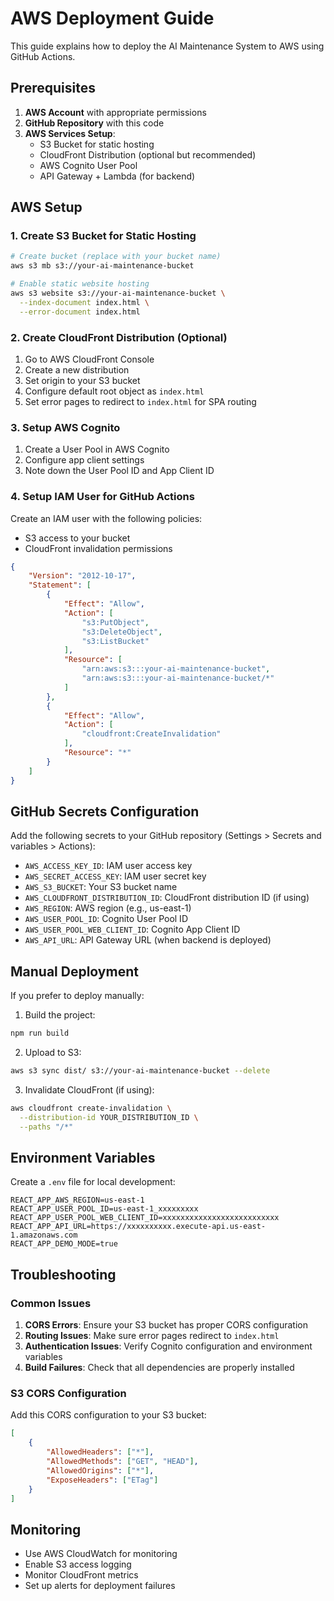 # AWS Deployment Guide

This guide explains how to deploy the AI Maintenance System to AWS using GitHub Actions.

## Prerequisites

1. **AWS Account** with appropriate permissions
2. **GitHub Repository** with this code
3. **AWS Services Setup**:
   - S3 Bucket for static hosting
   - CloudFront Distribution (optional but recommended)
   - AWS Cognito User Pool
   - API Gateway + Lambda (for backend)

## AWS Setup

### 1. Create S3 Bucket for Static Hosting

```bash
# Create bucket (replace with your bucket name)
aws s3 mb s3://your-ai-maintenance-bucket

# Enable static website hosting
aws s3 website s3://your-ai-maintenance-bucket \
  --index-document index.html \
  --error-document index.html
```

### 2. Create CloudFront Distribution (Optional)

1. Go to AWS CloudFront Console
2. Create a new distribution
3. Set origin to your S3 bucket
4. Configure default root object as `index.html`
5. Set error pages to redirect to `index.html` for SPA routing

### 3. Setup AWS Cognito

1. Create a User Pool in AWS Cognito
2. Configure app client settings
3. Note down the User Pool ID and App Client ID

### 4. Setup IAM User for GitHub Actions

Create an IAM user with the following policies:
- S3 access to your bucket
- CloudFront invalidation permissions

```json
{
    "Version": "2012-10-17",
    "Statement": [
        {
            "Effect": "Allow",
            "Action": [
                "s3:PutObject",
                "s3:DeleteObject",
                "s3:ListBucket"
            ],
            "Resource": [
                "arn:aws:s3:::your-ai-maintenance-bucket",
                "arn:aws:s3:::your-ai-maintenance-bucket/*"
            ]
        },
        {
            "Effect": "Allow",
            "Action": [
                "cloudfront:CreateInvalidation"
            ],
            "Resource": "*"
        }
    ]
}
```

## GitHub Secrets Configuration

Add the following secrets to your GitHub repository (Settings > Secrets and variables > Actions):

- `AWS_ACCESS_KEY_ID`: IAM user access key
- `AWS_SECRET_ACCESS_KEY`: IAM user secret key
- `AWS_S3_BUCKET`: Your S3 bucket name
- `AWS_CLOUDFRONT_DISTRIBUTION_ID`: CloudFront distribution ID (if using)
- `AWS_REGION`: AWS region (e.g., us-east-1)
- `AWS_USER_POOL_ID`: Cognito User Pool ID
- `AWS_USER_POOL_WEB_CLIENT_ID`: Cognito App Client ID
- `AWS_API_URL`: API Gateway URL (when backend is deployed)

## Manual Deployment

If you prefer to deploy manually:

1. Build the project:
```bash
npm run build
```

2. Upload to S3:
```bash
aws s3 sync dist/ s3://your-ai-maintenance-bucket --delete
```

3. Invalidate CloudFront (if using):
```bash
aws cloudfront create-invalidation \
  --distribution-id YOUR_DISTRIBUTION_ID \
  --paths "/*"
```

## Environment Variables

Create a `.env` file for local development:

```env
REACT_APP_AWS_REGION=us-east-1
REACT_APP_USER_POOL_ID=us-east-1_xxxxxxxxx
REACT_APP_USER_POOL_WEB_CLIENT_ID=xxxxxxxxxxxxxxxxxxxxxxxxxx
REACT_APP_API_URL=https://xxxxxxxxxx.execute-api.us-east-1.amazonaws.com
REACT_APP_DEMO_MODE=true
```

## Troubleshooting

### Common Issues

1. **CORS Errors**: Ensure your S3 bucket has proper CORS configuration
2. **Routing Issues**: Make sure error pages redirect to `index.html`
3. **Authentication Issues**: Verify Cognito configuration and environment variables
4. **Build Failures**: Check that all dependencies are properly installed

### S3 CORS Configuration

Add this CORS configuration to your S3 bucket:

```json
[
    {
        "AllowedHeaders": ["*"],
        "AllowedMethods": ["GET", "HEAD"],
        "AllowedOrigins": ["*"],
        "ExposeHeaders": ["ETag"]
    }
]
```

## Monitoring

- Use AWS CloudWatch for monitoring
- Enable S3 access logging
- Monitor CloudFront metrics
- Set up alerts for deployment failures
